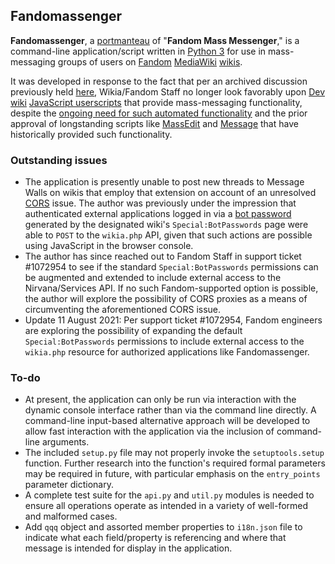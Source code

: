 ## Fandomassenger ##

__Fandomassenger__, a [portmanteau](https://en.wikipedia.org/wiki/Portmanteau) of "__Fandom Mass Messenger__," is a command-line application/script written in [Python 3](https://en.wikipedia.org/wiki/History_of_Python#Version_3) for use in mass-messaging groups of users on [Fandom](https://en.wikipedia.org/wiki/Fandom_(website)) [MediaWiki](https://en.wikipedia.org/wiki/MediaWiki) [wikis](https://en.wikipedia.org/wiki/Wiki).

It was developed in response to the fact that per an archived discussion previously held [here](https://dev.fandom.com/wiki/MediaWiki_talk:MassMessage.js), Wikia/Fandom Staff no longer look favorably upon [Dev wiki](https://dev.fandom.com/wiki/Fandom_Developers_Wiki) [JavaScript userscripts](https://dev.fandom.com/wiki/List_of_JavaScript_enhancements) that provide mass-messaging functionality, despite the [ongoing need for such automated functionality](https://dev.fandom.com/wiki/Special:Diff/153216) and the prior approval of longstanding scripts like [MassEdit](https://dev.fandom.com/wiki/MassEdit) and [Message](https://dev.fandom.com/wiki/Message) that have historically provided such functionality.

### Outstanding issues ###
* The application is presently unable to post new threads to Message Walls on wikis that employ that extension on account of an unresolved [CORS](https://en.wikipedia.org/wiki/Cross-origin_resource_sharing) issue. The author was previously under the impression that authenticated external applications logged in via a [bot password](https://www.mediawiki.org/wiki/Manual:Bot_passwords) generated by the designated wiki's `Special:BotPasswords` page were able to `POST` to the `wikia.php` API, given that such actions are possible using JavaScript in the browser console.
* The author has since reached out to Fandom Staff in support ticket #1072954 to see if the standard `Special:BotPasswords` permissions can be augmented and extended to include external access to the Nirvana/Services API. If no such Fandom-supported option is possible, the author will explore the possibility of CORS proxies as a means of circumventing the aforementioned CORS issue.
* Update 11 August 2021: Per support ticket #1072954, Fandom engineers are exploring the possibility of expanding the default `Special:BotPasswords` permissions to include external access to the `wikia.php` resource for authorized applications like Fandomassenger.

### To-do ###
* At present, the application can only be run via interaction with the dynamic console interface rather than via the command line directly. A command-line input-based alternative approach will be developed to allow fast interaction with the application via the inclusion of command-line arguments.
* The included `setup.py` file may not properly invoke the `setuptools.setup` function. Further research into the function's required formal parameters may be required in future, with particular emphasis on the `entry_points` parameter dictionary.
* A complete test suite for the `api.py` and `util.py` modules is needed to ensure all operations operate as intended in a variety of well-formed and malformed cases.
* Add `qqq` object and assorted member properties to `i18n.json` file to indicate what each field/property is referencing and where that message is intended for display in the application.